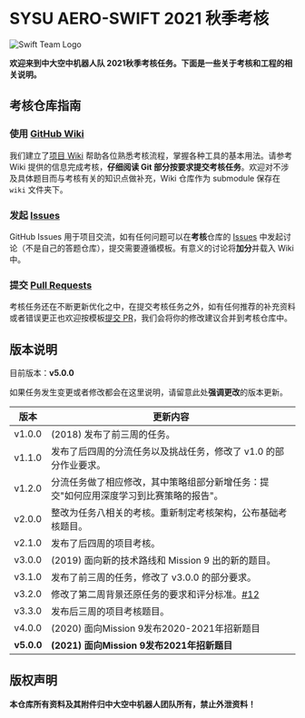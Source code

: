 # SYSU AERO-SWIFT 2021 秋季考核

![Swift Team Logo](https://github.com/SYSU-AERO-SWIFT/tutorial_2021/blob/main/logo.jpg)

**欢迎来到中大空中机器人队 2021秋季考核任务。下面是一些关于考核和工程的相关说明。**

## 考核仓库指南

### 使用 [GitHub Wiki](https://github.com/SYSU-AERO-SWIFT/tutorial_2021/wiki)

我们建立了[项目 Wiki](https://github.com/SYSU-AERO-SWIFT/tutorial_2021/wiki) 帮助各位熟悉考核流程，掌握各种工具的基本用法。请参考 Wiki 提供的信息完成考核，**仔细阅读 Git 部分按要求提交考核任务**。欢迎对不涉及具体题目而与考核有关的知识点做补充，Wiki 仓库作为 submodule 保存在 `wiki` 文件夹下。

### 发起 [Issues](https://github.com/SYSU-AERO-SWIFT/tutorial_2021/issues)

GitHub Issues 用于项目交流，如有任何问题可以在**考核**仓库的 [Issues](https://github.com/SYSU-AERO-SWIFT/tutorial_2020/issues) 中发起讨论（不是自己的答题仓库），提交需要遵循模板。有意义的讨论将**加分**并载入 Wiki 中。

### 提交 [Pull Requests](https://github.com/SYSU-AERO-SWIFT/tutorial_2020/pulls)

考核任务还在不断更新优化之中，在提交考核任务之外，如有任何推荐的补充资料或者错误更正也欢迎按模板[提交 PR](https://github.com/SYSU-AERO-SWIFT/tutorial_2020/pulls)，我们会将你的修改建议合并到考核仓库中。

## 版本说明

目前版本：**v5.0.0**

如果任务发生变更或者修改都会在这里说明，请留意此处**强调更改**的版本更新。

| 版本       | 更新内容                                                     |
| ---------- | ------------------------------------------------------------ |
| v1.0.0     | (2018) 发布了前三周的任务。                                  |
| v1.1.0     | 发布了后四周的分流任务以及挑战任务，修改了 v1.0 的部分作业要求。 |
| v1.2.0     | 分流任务做了相应修改，其中策略组部分新增任务：提交"如何应用深度学习到比赛策略的报告"。 |
| v2.0.0     | 整改为任务八相关的考核。重新制定考核架构，公布基础考核题目。 |
| v2.1.0     | 发布了后四周的项目考核。                                     |
| v3.0.0     | (2019) 面向新的技术路线和 Mission 9 出的新的题目。           |
| v3.1.0     | 发布了前三周的任务，修改了 v3.0.0 的部分要求。               |
| v3.2.0     | 修改了第二周背景还原任务的要求和评分标准。[#12](https://github.com/SYSU-AERO-SWIFT/tutorial_2019/issues/12) |
| v3.3.0     | 发布后三周的项目考核题目。                                   |
| v4.0.0     | (2020) 面向Mission 9发布2020-2021年招新题目              |
| **v5.0.0** | **(2021) 面向Mission 9发布2021年招新题目**               |

## 版权声明

**本仓库所有资料及其附件归中大空中机器人团队所有，禁止外泄资料！**
